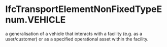 IfcTransportElementNonFixedTypeEnum.VEHICLE
===========================================
a generalisation of a vehicle that interacts with a facility (e.g. as a
user/customer) or as a specified operational asset within the facility.


